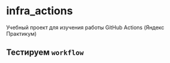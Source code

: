 # infra_actions
Учебный проект для изучения работы GitHub Actions (Яндекс Практикум)
## Тестируем `workflow`
